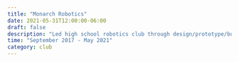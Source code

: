 ```yaml
---
title: "Monarch Robotics"
date: 2021-05-31T12:00:00-06:00
draft: false
description: "Led high school robotics club through design/prototype/build/test process for multiple competitions, and programmed autonomous & user-controlled robots. Driver at 4 competitions."
time: "September 2017 - May 2021"
category: club
---
```

